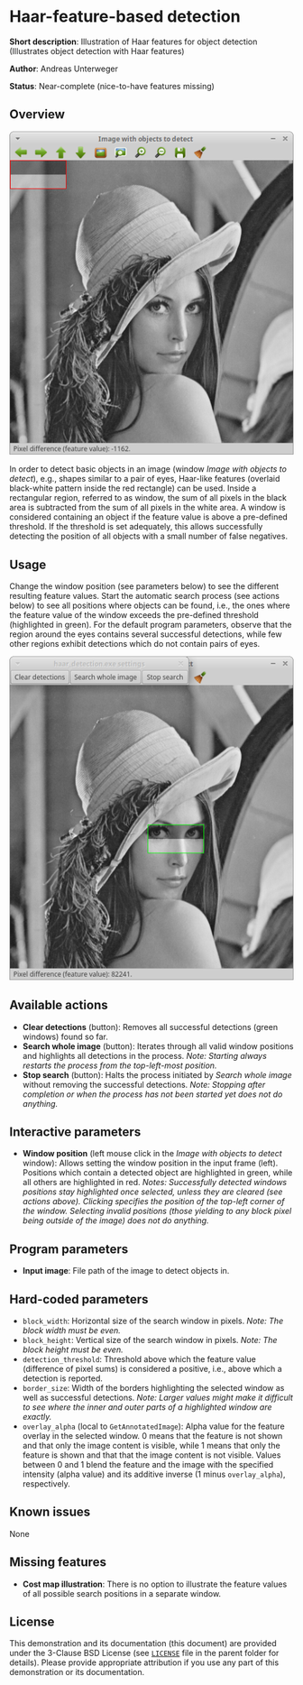 Haar-feature-based detection
============================

**Short description**: Illustration of Haar features for object detection (Illustrates object detection with Haar features)

**Author**: Andreas Unterweger

**Status**: Near-complete (nice-to-have features missing)

Overview
--------

![Screenshot](../screenshots/haar_detection.png)

In order to detect basic objects in an image (window *Image with objects to detect*), e.g., shapes similar to a pair of eyes, Haar-like features (overlaid black-white pattern inside the red rectangle) can be used. Inside a rectangular region, referred to as window, the sum of all pixels in the black area is subtracted from the sum of all pixels in the white area. A window is considered containing an object if the feature value is above a pre-defined threshold. If the threshold is set adequately, this allows successfully detecting the position of all objects with a small number of false negatives.

Usage
-----

Change the window position (see parameters below) to see the different resulting feature values. Start the automatic search process (see actions below) to see all positions where objects can be found, i.e., the ones where the feature value of the window exceeds the pre-defined threshold (highlighted in green). For the default program parameters, observe that the region around the eyes contains several successful detections, while few other regions exhibit detections which do not contain pairs of eyes.

![Screenshot after selecting a region around the eyes](../screenshots/haar_detection_eyes.png)

Available actions
-----------------

* **Clear detections** (button): Removes all successful detections (green windows) found so far.
* **Search whole image** (button): Iterates through all valid window positions and highlights all detections in the process. *Note: Starting always restarts the process from the top-left-most position.*
* **Stop search** (button): Halts the process initiated by *Search whole image* without removing the successful detections. *Note: Stopping after completion or when the process has not been started yet does not do anything.*

Interactive parameters
----------------------

* **Window position** (left mouse click in the *Image with objects to detect* window): Allows setting the window position in the input frame (left). Positions which contain a detected object are highlighted in green, while all others are highlighted in red. *Notes: Successfully detected windows positions stay highlighted once selected, unless they are cleared (see actions above). Clicking specifies the position of the top-left corner of the window. Selecting invalid positions (those yielding to any block pixel being outside of the image) does not do anything.*

Program parameters
------------------

* **Input image**: File path of the image to detect objects in.

Hard-coded parameters
---------------------

* `block_width`: Horizontal size of the search window in pixels. *Note: The block width must be even.*
* `block_height`: Vertical size of the search window in pixels. *Note: The block height must be even.*
* `detection_threshold`: Threshold above which the feature value (difference of pixel sums) is considered a positive, i.e., above which a detection is reported.
* `border_size`: Width of the borders highlighting the selected window as well as successful detections. *Note: Larger values might make it difficult to see where the inner and outer parts of a highlighted window are exactly.*
* `overlay_alpha` (local to `GetAnnotatedImage`): Alpha value for the feature overlay in the selected window. 0 means that the feature is not shown and that only the image content is visible, while 1 means that only the feature is shown and that that the image content is not visible. Values between 0 and 1 blend the feature and the image with the specified intensity (alpha value) and its additive inverse (1 minus `overlay_alpha`), respectively.

Known issues
------------

None

Missing features
----------------

* **Cost map illustration**: There is no option to illustrate the feature values of all possible search positions in a separate window.

License
-------

This demonstration and its documentation (this document) are provided under the 3-Clause BSD License (see [`LICENSE`](../LICENSE) file in the parent folder for details). Please provide appropriate attribution if you use any part of this demonstration or its documentation.